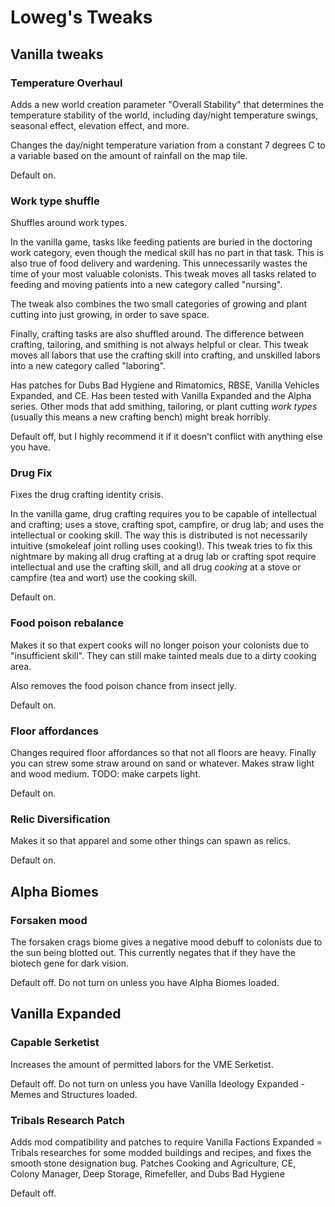 # Loweg's Tweaks

## Vanilla tweaks
### Temperature Overhaul
Adds a new world creation parameter "Overall Stability" that determines the temperature stability of the world, including day/night temperature swings, seasonal effect, elevation effect, and more.

Changes the day/night temperature variation from a constant 7 degrees C to a variable based on the amount of rainfall on the map tile.

Default on.
### Work type shuffle
Shuffles around work types.

In the vanilla game, tasks like feeding patients are buried in the doctoring work category, even though the medical skill has no part in that task. This is also true of food delivery and wardening. This unnecessarily wastes the time of your most valuable colonists. This tweak moves all tasks related to feeding and moving patients into a new category called "nursing".

The tweak also combines the two small categories of growing and plant cutting into just growing, in order to save space.

Finally, crafting tasks are also shuffled around. The difference between crafting, tailoring, and smithing is not always helpful or clear. This tweak moves all labors that use the crafting skill into crafting, and unskilled labors into a new category called "laboring".

Has patches for Dubs Bad Hygiene and Rimatomics, RBSE, Vanilla Vehicles Expanded, and CE. Has been tested with Vanilla Expanded and the Alpha series. Other mods that add smithing, tailoring, or plant cutting *work types* (usually this means a new crafting bench) might break horribly.

Default off, but I highly recommend it if it doesn't conflict with anything else you have.
### Drug Fix
Fixes the drug crafting identity crisis.

In the vanilla game, drug crafting requires you to be capable of intellectual and crafting; uses a stove, crafting spot, campfire, or drug lab; and uses the intellectual or cooking skill. The way this is distributed is not necessarily intuitive (smokeleaf joint rolling uses cooking!). This tweak tries to fix this nightmare by making all drug crafting at a drug lab or crafting spot require intellectual and use the crafting skill, and all drug *cooking* at a stove or campfire (tea and wort) use the cooking skill.

Default on.
### Food poison rebalance
Makes it so that expert cooks will no longer poison your colonists due to "insufficient skill". They can still make tainted meals due to a dirty cooking area.

Also removes the food poison chance from insect jelly.

Default on.
### Floor affordances
Changes required floor affordances so that not all floors are heavy. Finally you can strew some straw around on sand or whatever. Makes straw light and wood medium. TODO: make carpets light.

Default on.
### Relic Diversification
Makes it so that apparel and some other things can spawn as relics.

Default on.
## Alpha Biomes
### Forsaken mood
The forsaken crags biome gives a negative mood debuff to colonists due to the sun being blotted out. This currently negates that if they have the biotech gene for dark vision.

Default off. Do not turn on unless you have Alpha Biomes loaded.

## Vanilla Expanded
### Capable Serketist
Increases the amount of permitted labors for the VME Serketist.

Default off. Do not turn on unless you have Vanilla Ideology Expanded - Memes and Structures loaded.

### Tribals Research Patch
Adds mod compatibility and patches to require Vanilla Factions Expanded = Tribals researches for some modded buildings and recipes, and fixes the smooth stone designation bug. Patches Cooking and Agriculture, CE, Colony Manager, Deep Storage, Rimefeller, and Dubs Bad Hygiene

Default off.
